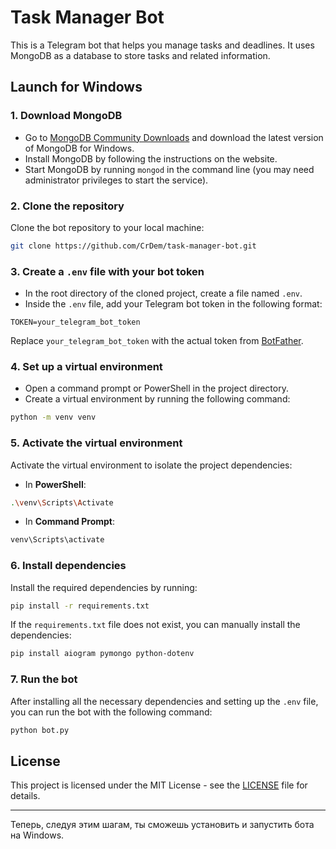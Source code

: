 # Task Manager Bot

This is a Telegram bot that helps you manage tasks and deadlines. It uses MongoDB as a database to store tasks and related information.

## Launch for Windows

### 1. Download MongoDB

- Go to [MongoDB Community Downloads](https://www.mongodb.com/try/download/community) and download the latest version of MongoDB for Windows.
- Install MongoDB by following the instructions on the website.
- Start MongoDB by running `mongod` in the command line (you may need administrator privileges to start the service).

### 2. Clone the repository

Clone the bot repository to your local machine:
```bash
git clone https://github.com/CrDem/task-manager-bot.git
```

### 3. Create a `.env` file with your bot token

- In the root directory of the cloned project, create a file named `.env`.
- Inside the `.env` file, add your Telegram bot token in the following format:
```env
TOKEN=your_telegram_bot_token
```
Replace `your_telegram_bot_token` with the actual token from [BotFather](https://core.telegram.org/bots#botfather).

### 4. Set up a virtual environment

- Open a command prompt or PowerShell in the project directory.
- Create a virtual environment by running the following command:
```bash
python -m venv venv
```

### 5. Activate the virtual environment

Activate the virtual environment to isolate the project dependencies:
- In **PowerShell**:
```bash
.\venv\Scripts\Activate
```
- In **Command Prompt**:
```bash
venv\Scripts\activate
```

### 6. Install dependencies

Install the required dependencies by running:
```bash
pip install -r requirements.txt
```

If the `requirements.txt` file does not exist, you can manually install the dependencies:
```bash
pip install aiogram pymongo python-dotenv
```

### 7. Run the bot

After installing all the necessary dependencies and setting up the `.env` file, you can run the bot with the following command:
```bash
python bot.py
```

## License

This project is licensed under the MIT License - see the [LICENSE](LICENSE) file for details.

---

Теперь, следуя этим шагам, ты сможешь установить и запустить бота на Windows.
